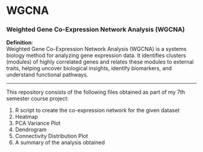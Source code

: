 # WGCNA

### Weighted Gene Co-Expression Network Analysis (WGCNA)

**Definition**:  
Weighted Gene Co-Expression Network Analysis (WGCNA) is a systems biology method for analyzing gene expression data. It identifies clusters (modules) of highly correlated genes and relates these modules to external traits, helping uncover biological insights, identify biomarkers, and understand functional pathways.

---


This repository consists of the following files obtained as part of my 7th semester course project:
1) R script to create the co-expression network for the given dataset
2) Heatmap
3) PCA Variance Plot
4) Dendrogram
5) Connectivity Distribution Plot
6) A summary of the analysis obtained

